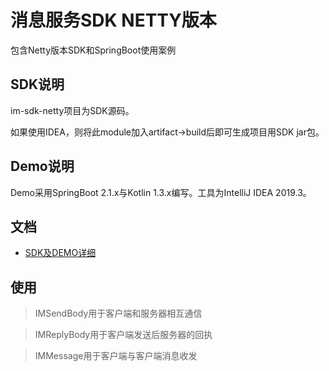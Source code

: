 # 消息服务SDK NETTY版本
包含Netty版本SDK和SpringBoot使用案例
## SDK说明
im-sdk-netty项目为SDK源码。

如果使用IDEA，则将此module加入artifact->build后即可生成项目用SDK jar包。

## Demo说明
Demo采用SpringBoot 2.1.x与Kotlin 1.3.x编写。工具为IntelliJ IDEA 2019.3。

## 文档
- [SDK及DEMO详细](https://github.com/hslooooooool/im-proto)

## 使用

> IMSendBody用于客户端和服务器相互通信

> IMReplyBody用于客户端发送后服务器的回执

> IMMessage用于客户端与客户端消息收发